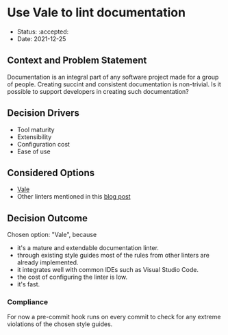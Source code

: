 # Use Vale to lint documentation

* Status: :accepted:
* Date: 2021-12-25

## Context and Problem Statement

Documentation is an integral part of any software project made for a group of people.
Creating succint and consistent documentation is non-trivial.
Is it possible to support developers in creating such documentation?

## Decision Drivers <!-- optional -->

* Tool maturity
* Extensibility
* Configuration cost
* Ease of use

## Considered Options

* [Vale](https://github.com/errata-ai/vale)
* Other linters mentioned in this [blog post](https://earthly.dev/blog/markdown-lint/)

## Decision Outcome

Chosen option: "Vale", because

* it's a mature and extendable documentation linter.
* through existing style guides most of the rules from other linters are already implemented.
* it integrates well with common IDEs such as Visual Studio Code.
* the cost of configuring the linter is low.
* it's fast.

### Compliance

For now a pre-commit hook runs on every commit to check for any extreme violations of the chosen style guides.
